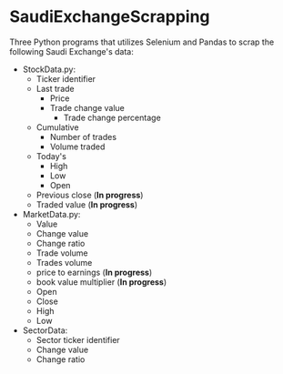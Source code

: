 # SaudiExchangeScrapping
Three Python programs that utilizes Selenium and Pandas to scrap the following Saudi Exchange's data: 
- StockData.py:
	- Ticker identifier  
	- Last trade 
		- Price 
		- Trade change value
			- Trade change percentage 
	- Cumulative
		- Number of trades 
		- Volume traded 
	- Today's
		- High
		- Low
		- Open
	- Previous close (**In progress**)
	- Traded value (**In progress**)
- MarketData.py:
	- Value 
	- Change value 
	- Change ratio 
	- Trade volume 
	- Trades volume 
	- price to earnings (**In progress**)
	- book value multiplier (**In progress**)
	- Open 
	- Close 
	- High 
	- Low 
- SectorData:
	- Sector ticker identifier
	- Change value
	- Change ratio
